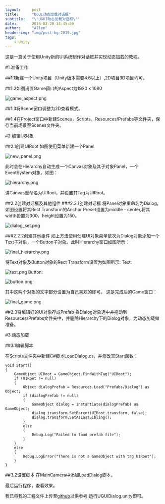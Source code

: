 ```yaml
---
layout:     post
title:      "UGUI动态加载对话框"
subtitle:   "\"UGUI动态加载对话框\""
date:       2016-03-20 14:45:00
author:     "Allen"
header-img: "img/post-bg-2015.jpg"
tags:
    - Unity
---
```

这是一篇关于使用Unity新的UI系统制作对话框并实现动态加载的教程。

#1.准备工作

##1.1新建一个Unity项目（Unity版本需要4.6以上）,2D项目3D项目均可。

##1.2如图设置Game窗口的Aspect为1920 x 1080

![game_aspect.png](http://upload-images.jianshu.io/upload_images/1674332-f99fc1a64fd6b938.png?imageMogr2/auto-orient/strip%7CimageView2/2/w/1240)

##1.3将Scene窗口调整为2D查看模式。

##1.4在Project窗口中新建Scenes，Scripts，Resources/Prefabs等文件夹，保存当前场景至Scenes文件夹。

#2.编辑UI对象

##2.1创建UIRoot
如图使用菜单新建一个Panel

![new_panel.png](http://upload-images.jianshu.io/upload_images/1674332-39278e06398c22ef.png?imageMogr2/auto-orient/strip%7CimageView2/2/w/1240)

此时会在Hierarchy自动生成一个Canvas对象及其子对象Panel，一个EventSystem对象，如图：

![hierarchy.png](http://upload-images.jianshu.io/upload_images/1674332-d7fe2f3a9f2521bf.png?imageMogr2/auto-orient/strip%7CimageView2/2/w/1240)

讲Canvas重命名为UIRoot，并设置其Tag为UIRoot。


##2.2创建对话框及其他组件
###2.2.1创建对话框
将Panel对象重命名为Dialog。如图设置将其Rect Transform的Anchor Preset设置为middle - center,将其width设置为300，height设置为150。

![dialog_set.png](http://upload-images.jianshu.io/upload_images/1674332-38f45df1685d5c1a.png?imageMogr2/auto-orient/strip%7CimageView2/2/w/1240)


###2.2.2创建其他组件
如上方法使用创建UI对象菜单依次为Dialog对象添加一个Text子对象，一个Button子对象。此时Hierarchy窗口如图所示：

![final_hierarchy.png](http://upload-images.jianshu.io/upload_images/1674332-1cf6f1cc042b430b.png?imageMogr2/auto-orient/strip%7CimageView2/2/w/1240)

将Text对象及Button对象的Rect Transform设置为如图所示:
Text:

![text.png](http://upload-images.jianshu.io/upload_images/1674332-169777b98687d96e.png?imageMogr2/auto-orient/strip%7CimageView2/2/w/1240)
Button:

![button.png](http://upload-images.jianshu.io/upload_images/1674332-be2f16cfc8e840cd.png?imageMogr2/auto-orient/strip%7CimageView2/2/w/1240)

其中这两个对象的文字部分设置为自己喜欢的即可。
这是完成后的Game窗口：

![final_game.png](http://upload-images.jianshu.io/upload_images/1674332-ccc326faa88c66d5.png?imageMogr2/auto-orient/strip%7CimageView2/2/w/1240)

##2.3将编辑好的UI对象存成Prefab
将Dialog对象选中并拖动到Resources/Prefabs文件夹中，并删除Hierarchy下的Dialog对象，为动态加载做准备。

#3.动态加载

##3.1编辑脚本

在Scripts文件夹中新建C#脚本LoadDialog.cs，并修改其Start函数：

    void Start()
    {
        GameObject UIRoot = GameObject.FindWithTag("UIRoot");
        if (UIRoot != null)
        {
            Object dialogPrefab = Resources.Load("Prefabs/Dialog") as Object;
            if (dialogPrefab != null)
            {
                GameObject dialog = Instantiate(dialogPrefab) as GameObject;
                dialog.transform.SetParent(UIRoot.transform, false);
                dialog.transform.SetAsLastSibling();
            }
            else
            {
                Debug.Log("Failed to load prefab file");
            }
        }
        else
        {
            Debug.LogError("There is not a GameObject with tag UIRoot");
        }
    }

##3.2设置脚本
在MainCamera中添加LoadDialog脚本。

最后运行程序，查看效果。

我已将我的工程文件上传至[github](https://github.com/AllenKashiwa/StudyUnity)以供参考,运行UGUIDialog.unity即可。
